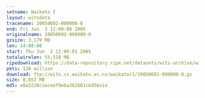 ```yaml
---
setname: Waikato I
layout: witsdata
tracename: 20050602-000000-0
end: Fri Jun  3 12:00:00 2005
originalname: 20050602-000000-0
gzsize: 3,179 MB
len: 24:00:00
start: Thu Jun  2 12:00:01 2005
totalwirelen: 55,518 MB
ripedownload: https://data-repository.ripe.net/datasets/wits-archive/waikato/1/20050602-000000-0.gz
pkts: 120 million
download: ftp://wits.cs.waikato.ac.nz/waikato/1/20050602-000000-0.gz
size: 8,853 MB
md5: e0a3228c1eceef9eba382661c6d56e1a
---
```


